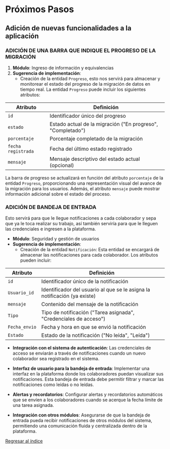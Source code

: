 # Próximos Pasos
## Adición de nuevas funcionalidades a la aplicación

### ADICIÓN DE UNA BARRA QUE INDIQUE EL PROGRESO DE LA MIGRACIÓN 
1. **Módulo**: Ingreso de información y equivalencias
2. **Sugerencia de implementación**:
   - Creación de la entidad `Progreso`, esto nos servirá para almacenar y monitorear el estado del progreso de la migración de datos en tiempo real. La entidad `Progreso` puede incluir los siguientes atributos:
     
| Atributo         | Definición                                           |
| ---------------- | ---------------------------------------------------- |
| `id`             | Identificador único del progreso                     |
| `estado`         | Estado actual de la migración ("En progreso", "Completado") | 
| `porcentaje`     | Porcentaje completado de la migración                | 
| `fecha registrada` | Fecha del último estado registrado                    |
| `mensaje`        | Mensaje descriptivo del estado actual (opcional)     |

La barra de progreso se actualizará en función del atributo `porcentaje` de la entidad `Progreso`, proporcionando una representación visual del avance de la migración para los usuarios. Además, el atributo `mensaje` puede mostrar información adicional sobre el estado del proceso.

### ADICIÓN DE BANDEJA DE ENTRADA

Esto servirá para que le llegue notificaciones a cada colaborador y sepa que ya le toca realizar su trabajo, así también serviría para que le lleguen las credenciales e ingresen a la plataforma.

- **Módulo**: Seguridad y gestión de usuarios
- **Sugerencia de implementación**:
  - Creación de la entidad `Notificación`: Esta entidad se encargará de almacenar las notificaciones para cada colaborador. Los atributos pueden incluir:

| Atributo          | Definición                                           |
| ----------------- | ---------------------------------------------------- |
| `id`              | Identificador único de la notificación               |
| `Usuario_id`      | Identificador del usuario al que se le asigna la notificación (ya existe) |
| `mensaje`         | Contenido del mensaje de la notificación             |
| `Tipo`            | Tipo de notificación ("Tarea asignada", "Credenciales de acceso") |
| `Fecha_envio`     | Fecha y hora en que se envió la notificación         |
| `Estado`          | Estado de la notificación ("No leída", "Leída")      |

 -  **Integración con el sistema de autenticación**: Las credenciales de acceso se enviarán a través de notificaciones cuando un nuevo colaborador sea registrado en el sistema.

 -  **Interfaz de usuario para la bandeja de entrada**: Implementar una interfaz en la plataforma donde los colaboradores puedan visualizar sus notificaciones. Esta bandeja de entrada debe permitir filtrar y marcar las notificaciones como leídas o no leídas.

 -  **Alertas y recordatorios**: Configurar alertas y recordatorios automáticos que se envíen a los colaboradores cuando se acerque la fecha límite de una tarea asignada.

 -  **Integración con otros módulos**: Asegurarse de que la bandeja de entrada pueda recibir notificaciones de otros módulos del sistema, permitiendo una comunicación fluida y centralizada dentro de la plataforma.


[Regresar al índice](Indice.md)